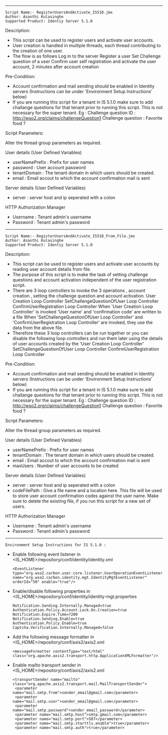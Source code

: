 ------------------------------------------------------------------------------

    Script Name:- RegisterUsersAndActivate_IS510.jmx
    Author: Asanthi Kulasinghe
    Supported Product: Identiy Server 5.1.0


Description:
- This script can be used to register users and activate user accounts.
- User creation is handled in multiple threads, each thread contributing to the creation of one user.
- The flow is as follows
     	Log in to the server
     	Register a user
     	Set Challenge question of a user
     	Confirm user self registration and activate the user account, 2 minutes after account creation
     
Pre-Condition:
- Account confirmation and mail sending should be enabled in Identity servers (Instructions can be under 'Environment Setup Instructions' below)
- If you are running this script for a tenant in IS 5.1.0 make sure to add challange questions for that tenant prior to running this script. This is not necessary for the super tenant.
  Eg : Challenge question ID : http://wso2.org/claims/challengeQuestion1
       Challenge question : Favorite food ?

Script Parameters:

Alter the thread group parameters as required.

User details (User Defined Variables)
- userNamePrefix : Prefix for user names
- password 	 : User account password
- tenantDomain   : The tenant domain in which users should be created.
- email          : Email accout to which the account confirmation mail is sent

Server details (User Defined Variables)
- server : server host and ip seperated with a colon

HTTP Authorization Manager 
- Username  : Tenant admin's username
- Password  : Tenant admin's password

------------------------------------------------------------------------------

    Script Name:- RegisterUsersAndActivate_IS510_From_File.jmx
    Author: Asanthi Kulasinghe
    Supported Product: Identiy Server 5.1.0


Description:
- This script can be used to register users and activate user accounts by reading user account details from file.
- The purpose of this script is to make the task of setting challenge questions and account activation independent of the user registration script. 
- There are 3 loop controllers to invoke the 3 operations , account creation , setting the challenge question and account activation.
      User Creation Loop Controller
      SetChallengeQuestionOfUser Loop Controller
      ConfirmUserRegistration Loop Controller
  When 'User Creation Loop Controller' is invoked 'User name' and 'confirmation code' are written to a file 
  When 'SetChallengeQuestionOfUser Loop Controller' and 'ConfirmUserRegistration Loop Controller' are invoked, they use the data from the above file.
- Therefore these 3 loop controllers  can be run together or you can disable the following loop controllers and run them later using the details of user accounts created by the 'User Creation Loop Controller'
      SetChallengeQuestionOfUser Loop Controller
      ConfirmUserRegistration Loop Controller
     
Pre-Condition:
- Account confirmation and mail sending should be enabled in Identity servers (Instructions can be under 'Environment Setup Instructions' below)
- If you are running this script for a tenant in IS 5.1.0 make sure to add challange questions for that tenant prior to running this script. This is not necessary for the super tenant.
  Eg : Challenge question ID : http://wso2.org/claims/challengeQuestion1
       Challenge question : Favorite food ?

Script Parameters:

Alter the thread group parameters as required.

User details (User Defined Variables)
- userNamePrefix : Prefix for user names
- tenantDomain   : The tenant domain in which users should be created.
- email          : Email accout to which the account confirmation mail is sent
- maxUsers       : Number of user accounts to be created

Server details (User Defined Variables)
- server : server host and ip seperated with a colon
- codeFilePath   : Give a file name and a location here. This file will be used to store user account confirmation codes against the user name. Make sure to delete the existing file, if you run this script for a new set of users.

HTTP Authorization Manager 
- Username  : Tenant admin's username
- Password  : Tenant admin's password

------------------------------------------------------------------------------


    Environment Setup Instructions for IS 5.1.0 :
    

-   Enable following event listener in <IS_HOME>/repository/conf/identity/identity.xml  

        <EventListener type="org.wso2.carbon.user.core.listener.UserOperationEventListener" name="org.wso2.carbon.identity.mgt.IdentityMgtEventListener" orderId="50" enable="true"/>

-   Enable/disable following properties in <IS_HOME>/repository/conf/identity/identity­-mgt.properties

        Notification.Sending.Internally.Managed=true
        Authentication.Policy.Account.Lock.On.Creation=true
        Notification.Expire.Time=7200
        Notification.Sending.Enable=true
        Authentication.Policy.Enable=true
        Captcha.Verification.Internally.Managed=false

-   Add the following message formatter in <IS_HOME>/repository/conf/axis2/axis2.xml 

        <messageFormatter contentType="text/html" class="org.apache.axis2.transport.http.ApplicationXMLFormatter"/>

-   Enable mailto transport sender in <IS_HOME>/repository/conf/axis2/axis2.xml 

        <transportSender name="mailto" class="org.apache.axis2.transport.mail.MailTransportSender">
  	     <parameter name="mail.smtp.from">sender_email@gmail.com</parameter>
  	     <parameter name="mail.smtp.user">sender_email@gmail.com</parameter>
  	     <parameter name="mail.smtp.password">sender_email_password</parameter>
  	     <parameter name="mail.smtp.host">smtp.gmail.com</parameter>
  	     <parameter name="mail.smtp.port">587</parameter>
  	     <parameter name="mail.smtp.starttls.enable">true</parameter>
  	     <parameter name="mail.smtp.auth">true</parameter>
  	 </transportSender>

